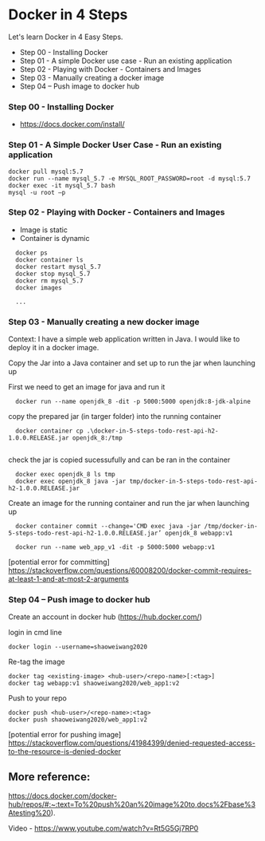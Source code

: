 # Docker in 4 Steps

Let's learn Docker in 4 Easy Steps. 


- Step 00 - Installing Docker
- Step 01 - A simple Docker use case - Run an existing application
- Step 02 - Playing with Docker - Containers and Images
- Step 03 - Manually creating a docker image
- Step 04 – Push image to docker hub


### Step 00 - Installing Docker

- https://docs.docker.com/install/

### Step 01 - A Simple Docker User Case - Run an existing application


```
docker pull mysql:5.7   
docker run --name mysql_5.7 -e MYSQL_ROOT_PASSWORD=root -d mysql:5.7 
docker exec -it mysql_5.7 bash
mysql -u root –p
```



### Step 02 - Playing with Docker - Containers and Images

- Image is static
- Container is dynamic

```
  docker ps
  docker container ls
  docker restart mysql_5.7
  docker stop mysql_5.7
  docker rm mysql_5.7 
  docker images

  ...
```


### Step 03 - Manually creating a new docker image

Context: I have a simple web application written in Java. I would like to deploy it in a docker image. 

Copy the Jar into a Java container and set up to run the jar when launching up

First we need to get an image for java and run it
```
  docker run --name openjdk_8 -dit -p 5000:5000 openjdk:8-jdk-alpine
```

copy the prepared jar (in targer folder) into the running container
```  
  docker container cp .\docker-in-5-steps-todo-rest-api-h2-1.0.0.RELEASE.jar openjdk_8:/tmp
  
````

check the jar is copied sucessufully and can be ran in the container
```
  docker exec openjdk_8 ls tmp
  docker exec openjdk_8 java -jar tmp/docker-in-5-steps-todo-rest-api-h2-1.0.0.RELEASE.jar
```

Create an image for the running container and run the jar when launching up

```
  docker container commit --change='CMD exec java -jar /tmp/docker-in-5-steps-todo-rest-api-h2-1.0.0.RELEASE.jar’ openjdk_8 webapp:v1
  
  docker run --name web_app_v1 -dit -p 5000:5000 webapp:v1

```
  [potential error for committing] https://stackoverflow.com/questions/60008200/docker-commit-requires-at-least-1-and-at-most-2-arguments 

### Step 04 – Push image to docker hub

Create an account in docker hub (https://hub.docker.com/)

login in cmd line
```
docker login --username=shaoweiwang2020
```
Re-tag the image 
  
```
docker tag <existing-image> <hub-user>/<repo-name>[:<tag>]
docker tag webapp:v1 shaoweiwang2020/web_app1:v2 
```
 
Push to your repo

 
```  
docker push <hub-user>/<repo-name>:<tag> 
docker push shaoweiwang2020/web_app1:v2
```
[potential error for pushing image] https://stackoverflow.com/questions/41984399/denied-requested-access-to-the-resource-is-denied-docker

## More reference:
https://docs.docker.com/docker-hub/repos/#:~:text=To%20push%20an%20image%20to,docs%2Fbase%3Atesting%20).

Video - https://www.youtube.com/watch?v=Rt5G5Gj7RP0

